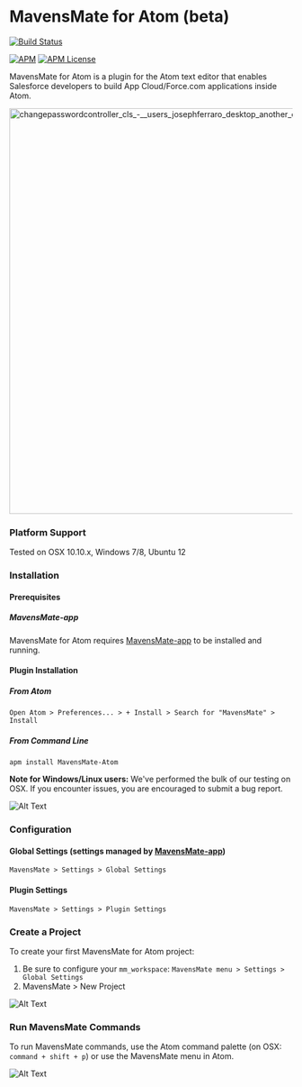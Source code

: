 MavensMate for Atom (beta)
===============

[![Build Status](https://travis-ci.org/joeferraro/MavensMate-Atom.svg?branch=master)](https://travis-ci.org/joeferraro/MavensMate-Atom)

[![APM](https://img.shields.io/apm/v/mavensmate-atom.svg)](https://atom.io/packages/mavensmate-atom)
[![APM License](https://img.shields.io/apm/l/mavensmate-atom.svg)](https://atom.io/packages/mavensmate-atom)


MavensMate for Atom is a plugin for the Atom text editor that enables Salesforce developers to build App Cloud/Force.com applications inside Atom.

<img width="720" alt="changepasswordcontroller_cls_-__users_josephferraro_desktop_another_cool_project_-_atom" src="https://cloud.githubusercontent.com/assets/54157/9984476/ed8db9f8-5fe5-11e5-9f5d-de3288b87b4d.png">

### Platform Support

Tested on OSX 10.10.x, Windows 7/8, Ubuntu 12

### Installation

#### Prerequisites

##### MavensMate-app

MavensMate for Atom requires [MavensMate-app](https://github.com/joeferraro/mavensmate-app) to be installed and running.

#### Plugin Installation

##### From Atom

`Open Atom > Preferences... > + Install > Search for "MavensMate" > Install`

##### From Command Line

`apm install MavensMate-Atom`

**Note for Windows/Linux users:** We've performed the bulk of our testing on OSX. If you encounter issues, you are encouraged to submit a bug report.

![Alt Text](http://i.imgur.com/RiBsW0N.gif?1 "Install")

### Configuration

#### Global Settings (settings managed by [MavensMate-app](https://github.com/joeferraro/mavensmate-app/releases))

`MavensMate > Settings > Global Settings`

#### Plugin Settings

`MavensMate > Settings > Plugin Settings`

### Create a Project

To create your first MavensMate for Atom project:

1. Be sure to configure your `mm_workspace`: `MavensMate menu > Settings > Global Settings`
2. MavensMate > New Project
 
![Alt Text](http://i.imgur.com/SCDknHg.gif?1 "New Project")

### Run MavensMate Commands

To run MavensMate commands, use the Atom command palette (on OSX: `command + shift + p`) or use the MavensMate menu in Atom.

![Alt Text](http://i.imgur.com/IuYO4pU.gif?1 "Commands")
